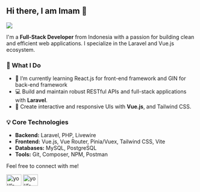 ## Hi there, I am Imam 👋

<a href="https://linkedin.com/in/your-linkedin-profile/imamrf074"><img src="https://img.shields.io/badge/linkedin-%230077B5.svg?&style=for-the-badge&logo=linkedin&logoColor=white" /></a>

I'm a **Full-Stack Developer** from Indonesia with a passion for building clean and efficient web applications. I specialize in the Laravel and Vue.js ecosystem.

### 🚀 What I Do
- 🌱 I’m currently learning React.js for front-end framework and GIN for back-end framework
- 💻 Build and maintain robust RESTful APIs and full-stack applications with **Laravel**.
- 🎨 Create interactive and responsive UIs with **Vue.js**, and Tailwind CSS.


### 💡 Core Technologies

- **Backend:** Laravel, PHP, Livewire
- **Frontend:** Vue.js, Vue Router, Pinia/Vuex, Tailwind CSS, Vite
- **Databases:** MySQL, PostgreSQL
- **Tools:** Git, Composer, NPM, Postman

Feel free to connect with me!

<p align="left">
<a href="mailto:imam.fahrezi67@gmail.com" target="blank"><img align="center" src="https://cdn.simpleicons.org/gmail" alt="your-email" height="30" width="40" /></a>
<a href="https://linkedin.com/in/your-linkedin-profile/imamrf074" target="blank"><img align="center" src="https://www.flaticon.com/free-icon/linkedin_3536505?term=linkedin&page=1&position=1&origin=tag&related_id=3536505" alt="your-linkedin" height="30" width="40" /></a>
</p>
<!--
**IamImam7/IamImam7** is a ✨ _special_ ✨ repository because its `README.md` (this file) appears on your GitHub profile.

Here are some ideas to get you started:

- 🔭 I’m currently working on ...
- 🌱 I’m currently learning ...
- 👯 I’m looking to collaborate on ...
- 🤔 I’m looking for help with ...
- 💬 Ask me about ...
- 📫 How to reach me: ...
- 😄 Pronouns: ...
- ⚡ Fun fact: ...
-->

